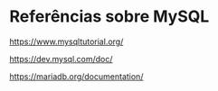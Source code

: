 # Referências sobre MySQL

https://www.mysqltutorial.org/

https://dev.mysql.com/doc/

https://mariadb.org/documentation/


